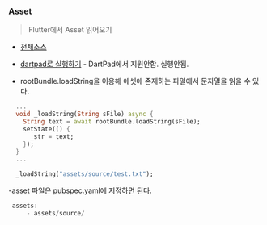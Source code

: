 ### Asset
> Flutter에서 Asset 읽어오기

- [전체소스](../../lib/io/AssetReadExample.dart)
- [dartpad로 실행하기](#) - DartPad에서 지원안함. 실행안됨.


- rootBundle.loadString을 이용해 에셋에 존재하는 파일에서 문자열을 읽을 수 있다.
~~~dart
  ...
  void _loadString(String sFile) async {
    String text = await rootBundle.loadString(sFile);
    setState(() {
      _str = text;
    });
  }
  ...
  
  _loadString("assets/source/test.txt");
~~~

-asset 파일은 pubspec.yaml에 지정하면 된다.

~~~dart
 assets:
     - assets/source/
~~~